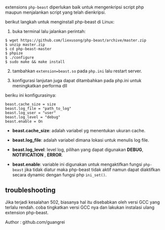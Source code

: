 extensions  `php-beast`  diperlukan baik untuk mengenkripsi script php maupun menjalankan script yang telah dienkripsi.

berikut langkah untuk menginstall php-beast di Linux:

1. buka terminal lalu jalankan perintah: 
```
$ wget https://github.com/liexusong/php-beast/archive/master.zip
$ unzip master.zip
$ cd php-beast-master
$ phpize
$ ./configure
$ sudo make && make install
```
2. tambahkan  `extension=beast.so` pada  `php.ini` lalu restart server.

4. konfigurasi lanjutan juga dapat ditambahkan pada php.ini untuk meningkatkan performa dll

beriku ini konfigurasinya:

```
beast.cache_size = size
beast.log_file = "path_to_log"
beast.log_user = "user"
beast.log_level = "debug"
beast.enable = On
```
- **beast.cache_size**: adalah variabel yg menentukan ukuran cache.

-  **beast.log_file**: adalah variabel dimana lokasi untuk menulis log file.

-  **beast.log_level**: level log, pilihan yang dapat digunakan  **DEBUG**,  **NOTIFICATION** ,  **ERROR**.

-  **beast.enable**: variable ini digunakan untuk mengaktifkan fungsi  `php-beast`  jika tidak diatur maka php-beast tidak aktif namun dapat diaktifkan secara dynamic dengan fungsi php  `ini_set()`.

## troubleshooting

Jika terjadi kesalahan 502, biasanya hal itu disebabkan oleh versi GCC yang terlalu rendah. coba tingkatkan versi GCC nya dan lakukan instalasi ulang extension php-beast. 

Author : github.com/guangrei